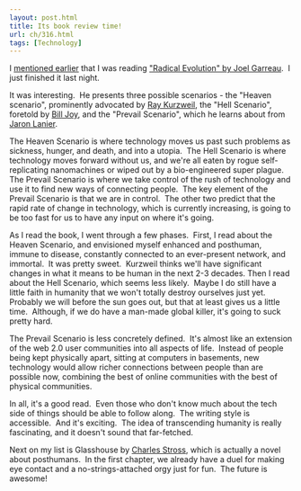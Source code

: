 ```yaml
---
layout: post.html
title: Its book review time!
url: ch/316.html
tags: [Technology]
---
```

I [mentioned earlier](http://www.complainthub.com/?p=304) that I was reading ["Radical Evolution" by Joel Garreau](http://www.garreau.com/).  I just finished it last night.

It was interesting.  He presents three possible scenarios - the "Heaven scenario", prominently advocated by [Ray Kurzweil](http://www.kurzweilai.net/), the "Hell Scenario", foretold by [Bill Joy](http://en.wikipedia.org/wiki/Bill_Joy), and the "Prevail Scenario", which he learns about from [Jaron Lanier](http://www.jaronlanier.com/).

The Heaven Scenario is where technology moves us past such problems as sickness, hunger, and death, and into a utopia.  The Hell Scenario is where technology moves forward without us, and we're all eaten by rogue self-replicating nanomachines or wiped out by a bio-engineered super plague.  The Prevail Scenario is where we take control of the rush of technology and use it to find new ways of connecting people.  The key element of the Prevail Scenario is that we are in control.  The other two predict that the rapid rate of change in technology, which is currently increasing, is going to be too fast for us to have any input on where it's going.

As I read the book, I went through a few phases.  First, I read about the Heaven Scenario, and envisioned myself enhanced and posthuman, immune to disease, constantly connected to an ever-present network, and immortal.  It was pretty sweet.  Kurzweil thinks we'll have significant changes in what it means to be human in the next 2-3 decades. Then I read about the Hell Scenario, which seems less likely.  Maybe I do still have a little faith in humanity that we won't totally destroy ourselves just yet.  Probably we will before the sun goes out, but that at least gives us a little time.  Although, if we do have a man-made global killer, it's going to suck pretty hard.

The Prevail Scenario is less concretely defined.  It's almost like an extension of the web 2.0 user communities into all aspects of life.  Instead of people being kept physically apart, sitting at computers in basements, new technology would allow richer connections between people than are possible now, combining the best of online communities with the best of physical communities.

In all, it's a good read.  Even those who don't know much about the tech side of things should be able to follow along.  The writing style is accessible.  And it's exciting.  The idea of transcending humanity is really fascinating, and it doesn't sound that far-fetched.

Next on my list is Glasshouse by [Charles Stross](http://www.antipope.org/charlie/), which is actually a novel about posthumans.  In the first chapter, we already have a duel for making eye contact and a no-strings-attached orgy just for fun.  The future is awesome!
